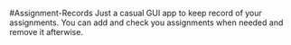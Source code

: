 #Assignment-Records
Just a casual GUI app to keep record of your assignments. You can add and check you assignments when needed and remove it afterwise.
